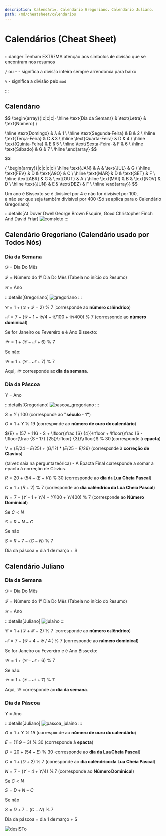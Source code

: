 ```yaml
---
description: Calendário. Calendário Gregoriano. Calendário Juliano.
path: /md/cheatsheet/calendarios
---
```


# Calendários (Cheat Sheet)

```toc

```

:::danger
Tenham EXTREMA atenção aos símbolos de divisão que se encontram nos resumos

`/` ou `÷` - significa a divisão inteira sempre arrendonda para baixo

`%` - significa a divisão pelo `mod`

:::

## Calendário

$$
\begin{array}{|c|c|c|}
\hline
\text{Dia da Semana} & \text{Letra} & \text{Número}
\\

\hline
 \text{Domingo} & A & 1 \\
\hline
 \text{Segunda-Feira} & B & 2 \\
\hline
 \text{Terça-Feira} & C & 3 \\
\hline
 \text{Quarta-Feira} & D & 4 \\
\hline
 \text{Quinta-Feira} & E & 5 \\
\hline
 \text{Sexta-Feira} & F & 6 \\
\hline
 \text{Sábado} & G & 7 \\
\hline
\end{array}
$$

$$

{
\begin{array}{|c|c|c|c|}
\hline
 \text{JAN} & A & \text{JUL} & G \\
\hline
 \text{FEV} & D & \text{AGO} & C \\
\hline
 \text{MAR} & D & \text{SET} & F \\
\hline
 \text{ABR} & G & \text{OUT} & A \\
\hline
 \text{MAI} & B & \text{NOV} & D \\
\hline
 \text{JUN} & E & \text{DEZ} & F \\
 \hline
\end{array}}
$$

Um ano é Bissexto se é divisível por 4 e não for divisível por 100,\
 a não ser que seja também divisível por 400 (Só se aplica para o Calendário Gregoriano)

:::details[At Dover Dwell George Brown Esquire, Good Christopher Finch And David Friar]
![completo](./imgs/1003-calendario.jpeg#dark=1)
:::

## Calendário Gregoriano (Calendário usado por Todos Nós)

### Dia da Semana

$\mathcal{D}$ = Dia Do Mês

$\mathcal{F}$ = Número do 1º Dia Do Mês (Tabela no início do Resumo)

$\mathcal{Y}$ = Ano

:::details[Gregoriano]
![gregoriano](./imgs/1003-gregoriano.jpeg#dark=1)
:::

$\mathcal{C} = 1 + (\mathcal{D}+ \mathcal{F} -2)$ % 7 (corresponde ao **número calêndrico**)

$\mathcal{N} = 7 - (\mathcal{Y} - 1 +  \mathcal{Y} / 4 - \mathcal{Y} / 100 + \mathcal{Y} / 400)$ % 7 (corresponde ao **número dominical**)

Se for Janeiro ou Fevereiro e é Ano Bissexto:

$\mathcal{W} = 1 + (\mathcal{C} - \mathcal{N} + 6)$ % 7

Se não:

$\mathcal{W} = 1 + (\mathcal{C} - \mathcal{N} + 7)$ % 7

Aqui, $\mathcal{W}$ corresponde ao **dia da semana**.

### Dia da Páscoa

${Y}$ = Ano

:::details[Gregoriano]
![pascoa_gregoriano](./imgs/1003-pascoag.jpeg#dark=1)
:::

${S} = {Y}$ / 100 (corresponde ao **"século - 1"**)

${G} = 1 + {Y}$ % 19 (corresponde ao **número de ouro do calendário**)

${E} = (57 + 11G - S + \lfloor{\frac {S} {4}}\rfloor + \lfloor{\frac {S - \lfloor{\frac {S - 17} {25}}\rfloor} {3}}\rfloor)$ % 30 (corresponde à **epacta**)

${V} = (E / 24 - E / 25) + (G / 12) * (E / 25 - E / 26)$ (corresponde à **correção de Clavius**)

(talvez saia na pergunta teórica) - A Epacta Final corresponde a somar a epacta à correção de Clavius.

${R} = 20 + (54 - ({E}+ V))$ % 30 (corresponde ao **dia da Lua Cheia Pascal**)

${C} = 1 + ({R} + 2)$ % 7 (corresponde ao **dia calêndrico da Lua Cheia Pascal**)

${N} = 7 - ({Y} - 1 +  {Y} / 4 - {Y} / 100 +  {Y} / 400 )$ % 7 (corresponde ao **Número Dominical**)

Se ${C} < {N}$

${S} = {R} + {N} - {C}$

Se não

${S} = {R} + 7 - ({C} - {N})$ % 7

Dia da páscoa = dia 1 de março + S

## Calendário Juliano

### Dia da Semana

$\mathcal{D}$ = Dia Do Mês

$\mathcal{F}$ = Número do 1º Dia Do Mês (Tabela no início do Resumo)

$\mathcal{Y}$ = Ano

:::details[Juliano]
![julaino](./imgs/1003-juliano.jpeg#dark=1)
:::

$\mathcal{C} = 1 + (\mathcal{D}+ \mathcal{F} -2)$ % 7 (corresponde ao **número calêndrico**)

$\mathcal{N} = 7 - (\mathcal{Y} + 4 + \mathcal{Y}$ / 4 $)$ % 7 (corresponde ao **número dominical**)

Se for Janeiro ou Fevereiro e é Ano Bissexto:

$\mathcal{W} = 1 + (\mathcal{C} - \mathcal{N} + 6)$ % 7

Se não:

$\mathcal{W} = 1 + (\mathcal{C} - \mathcal{N} + 7)$ % 7

Aqui, $\mathcal{W}$ corresponde ao **dia da semana**.

### Dia da Páscoa

${Y}$ = Ano

:::details[Juliano]
![pascoa_julaino](./imgs/1003-pascoaj.jpeg#dark=1)
:::

${G} = 1 + {Y}$ % 19 (corresponde ao **número de ouro do calendário**)

${E} = (11 {G} - 3)$ % 30 (corresponde à **epacta**)

${D} = 20 + (54 - {E})$ % 30 (corresponde ao **dia da Lua Cheia Pascal**)

${C} = 1 + ({D} + 2)$ % 7 (corresponde ao **dia calêndrico da Lua Cheia Pascal**)

${N} = 7 - ({Y} - 4 + {Y} / 4)$ % 7 (corresponde ao **Número Dominical**)

Se ${C} < {N}$

${S} = {D} + {N} - {C}$

Se não

${S} = {D} + 7 - ({C} - {N})$ % 7

Dia da páscoa = dia 1 de março + S

![desISTo](./imgs/1003-cal.jpg#dark=1)
